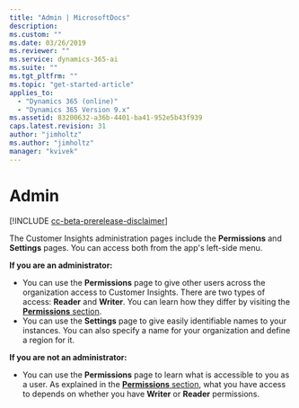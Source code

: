 ```yaml
---
title: "Admin | MicrosoftDocs"
description: 
ms.custom: ""
ms.date: 03/26/2019
ms.reviewer: ""
ms.service: dynamics-365-ai
ms.suite: ""
ms.tgt_pltfrm: ""
ms.topic: "get-started-article"
applies_to: 
  - "Dynamics 365 (online)"
  - "Dynamics 365 Version 9.x"
ms.assetid: 83200632-a36b-4401-ba41-952e5b43f939
caps.latest.revision: 31
author: "jimholtz"
ms.author: "jimholtz"
manager: "kvivek"
---
```

# Admin

[!INCLUDE [cc-beta-prerelease-disclaimer](../includes/cc-beta-prerelease-disclaimer.md)]

The Customer Insights administration pages include the **Permissions** and **Settings** pages. You can access both from the app's left-side menu.

**If you are an administrator:**

- You can use the **Permissions** page to give other users across the organization access to Customer Insights. There are two types of access: **Reader** and **Writer**. You can learn how they differ by visiting the [**Permissions** section](pm-permissions.md). 
- You can use the **Settings** page to give easily identifiable names to your instances. You can also specify a name for your organization and define a region for it. 

**If you are not an administrator:**

- You can use the **Permissions** page to learn what is accessible to you as a user. As explained in the [**Permissions** section](pm-permissions.md), what you have access to depends on whether you have **Writer** or **Reader** permissions.

